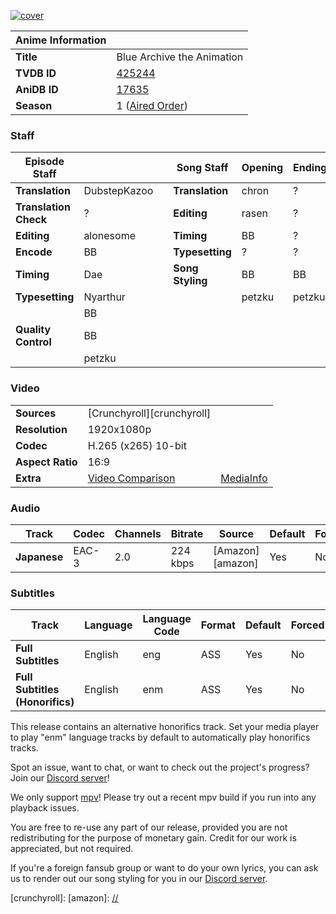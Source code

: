 [![cover][cover-art]][anidb-id]

| Anime Information |                               |
| ----------------- | ----------------------------- |
| **Title**         | Blue Archive the Animation    |
| **TVDB ID**       | [425244][tvdb-id]             |
| **AniDB ID**      | [17635][anidb-id]             |
| **Season**        | 1 ([Aired Order][tvdb-order]) |

### Staff

| Episode Staff         |              |     | Song Staff       | Opening | Ending |
| --------------------- | ------------ | --- | ---------------- | ------- | ------ |
| **Translation**       | DubstepKazoo |     | **Translation**  | chron   | ?      |
| **Translation Check** | ?            |     | **Editing**      | rasen   | ?      |
| **Editing**           | alonesome    |     | **Timing**       | BB      | ?      |
| **Encode**            | BB           |     | **Typesetting**  | ?       | ?      |
| **Timing**            | Dae          |     | **Song Styling** | BB      | BB     |
| **Typesetting**       | Nyarthur     |     |                  | petzku  | petzku |
|                       | BB           |     |                  |         |        |
| **Quality Control**   | BB           |     |                  |         |        |
|                       | petzku       |     |                  |         |        |

### Video

|                  |                              |                        |
| ---------------- | ---------------------------- | ---------------------- |
| **Sources**      | [Crunchyroll][crunchyroll]   |                        |
| **Resolution**   | 1920x1080p                   |                        |
| **Codec**        | H.265 (x265) 10-bit          |                        |
| **Aspect Ratio** | 16:9                         |                        |
| **Extra**        | [Video Comparison][slowpics] | [MediaInfo][mediainfo] |

### Audio

| Track        | Codec | Channels | Bitrate  | Source           | Default | Forced |
| ------------ | ----- | -------- | -------- | ---------------- | ------- | ------ |
| **Japanese** | EAC-3 | 2.0      | 224 kbps | [Amazon][amazon] | Yes     | No     |

### Subtitles

| Track                           | Language | Language Code | Format | Default | Forced |
| ------------------------------- | -------- | ------------- | ------ | ------- | ------ |
| **Full Subtitles**              | English  | eng           | ASS    | Yes     | No     |
| **Full Subtitles (Honorifics)** | English  | enm           | ASS    | Yes     | No     |

This release contains an alternative honorifics track.
Set your media player to play "enm" language tracks by default to automatically play honorifics tracks.

Spot an issue, want to chat, or want to check out the project's progress? Join our [Discord server][discord]!

We only support [mpv][]! Please try out a recent mpv build if you run into any playback issues.

You are free to re-use any part of our release,
provided you are not redistributing for the purpose of monetary gain.
Credit for our work is appreciated, but not required.

If you're a foreign fansub group or want to do your own lyrics,
you can ask us to render out our song styling for you in our [Discord server][discord].

[//]: <> (Info)
[cover-art]: https://cdn-eu.anidb.net/images/main/304775.jpg
[tvdb-id]: https://thetvdb.com/series/atri-my-dear-moments
[anidb-id]: https://anidb.net/anime/17635
[tvdb-order]: https://thetvdb.com/series/atri-my-dear-moments/allseasons/official

[//]: <> (Sources)
[crunchyroll]:
[amazon]: [//](https://nyaa.si/?f=0&c=0_0&q=ATRI+1080p+WEB+NanDesuKa+AMZN)

[//]: <> (Encode info)
[slowpics]: ifyouseethisIforgotsorry.com
[mediainfo]: ifyouseethisIforgotsorry.com

[//]: <> (Other)
[discord]: https://discord.gg/dk7aadV
[mpv]: https://mpv.io/
